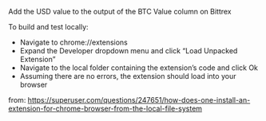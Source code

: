 Add the USD value to the output of the BTC Value column on Bittrex

To build and test locally:
* Navigate to chrome://extensions
* Expand the Developer dropdown menu and click “Load Unpacked Extension”
* Navigate to the local folder containing the extension’s code and click Ok
* Assuming there are no errors, the extension should load into your browser

from: https://superuser.com/questions/247651/how-does-one-install-an-extension-for-chrome-browser-from-the-local-file-system